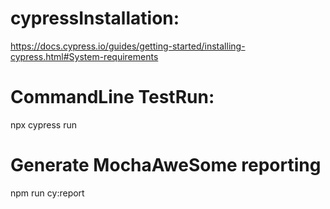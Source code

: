 # cypressInstallation:
https://docs.cypress.io/guides/getting-started/installing-cypress.html#System-requirements

# CommandLine TestRun:
npx cypress run

# Generate MochaAweSome reporting
npm run cy:report







